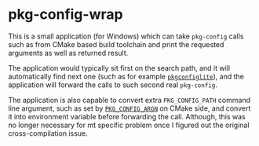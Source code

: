 # pkg-config-wrap

This is a small application (for Windows) which can take `pkg-config` calls such as from CMake based build toolchain and print the requested arguments as well as returned result.

The application would typically sit first on the search path, and it will automatically find next one (such as for example [`pkgconfiglite`](https://stackoverflow.com/a/25605631/868014)), and the application will forward the calls to such second real `pkg-config`.

The application is also capable to convert extra `PKG_CONFIG_PATH` command line argument, such as set by [`PKG_CONFIG_ARGN`](https://cmake.org/cmake/help/latest/module/FindPkgConfig.html) on CMake side, and convert it into environment variable before forwarding the call. Although, this was no longer necessary for mt specific problem once I figured out the original cross-compilation issue.
